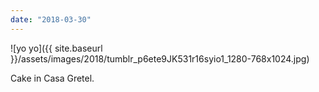 ```yaml
---
date: "2018-03-30"
---
```


![yo yo]({{ site.baseurl }}/assets/images/2018/tumblr_p6ete9JK531r16syio1_1280-768x1024.jpg)

Cake in Casa Gretel.
